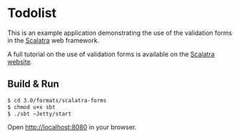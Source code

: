# Todolist #

This is an example application demonstrating the use of the validation forms
in the [Scalatra](http://scalatra.org) web framework.

A full tutorial on the use of validation forms is available on the
[Scalatra website](http://scalatra.org/guides/3.0/formats/forms.html).

## Build & Run ##

```sh
$ cd 3.0/formats/scalatra-forms
$ chmod u+x sbt
$ ./sbt ~Jetty/start
```

Open [http://localhost:8080](http://localhost:8080) in your browser.
